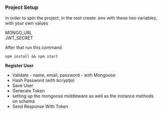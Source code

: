 ### Project Setup  

in order to spin the project, in the root create .env with these two variables, with your own values

MONGO_URL  
JWT_SECRET

After that run this command

```start
npm install && npm start
```  

**Register User**  
* Validate - name, email, password - with Mongoose  
* Hash Password (with bcryptjs)  
* Save User  
* Generate Token  
* setting up the mongoose middleware as well as the instance methods on schema  
* Send Response With Token 


